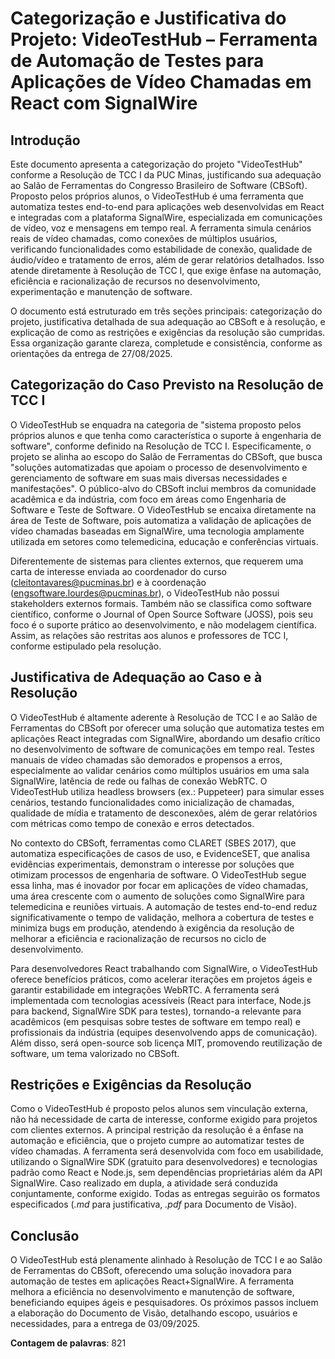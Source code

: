 # Categorização e Justificativa do Projeto: VideoTestHub – Ferramenta de Automação de Testes para Aplicações de Vídeo Chamadas em React com SignalWire

## Introdução
Este documento apresenta a categorização do projeto "VideoTestHub" conforme a Resolução de TCC I da PUC Minas, justificando sua adequação ao Salão de Ferramentas do Congresso Brasileiro de Software (CBSoft). Proposto pelos próprios alunos, o VideoTestHub é uma ferramenta que automatiza testes end-to-end para aplicações web desenvolvidas em React e integradas com a plataforma SignalWire, especializada em comunicações de vídeo, voz e mensagens em tempo real. A ferramenta simula cenários reais de vídeo chamadas, como conexões de múltiplos usuários, verificando funcionalidades como estabilidade de conexão, qualidade de áudio/vídeo e tratamento de erros, além de gerar relatórios detalhados. Isso atende diretamente à Resolução de TCC I, que exige ênfase na automação, eficiência e racionalização de recursos no desenvolvimento, experimentação e manutenção de software.

O documento está estruturado em três seções principais: categorização do projeto, justificativa detalhada de sua adequação ao CBSoft e à resolução, e explicação de como as restrições e exigências da resolução são cumpridas. Essa organização garante clareza, completude e consistência, conforme as orientações da entrega de 27/08/2025.

## Categorização do Caso Previsto na Resolução de TCC I
O VideoTestHub se enquadra na categoria de "sistema proposto pelos próprios alunos e que tenha como característica o suporte à engenharia de software", conforme definido na Resolução de TCC I. Especificamente, o projeto se alinha ao escopo do Salão de Ferramentas do CBSoft, que busca "soluções automatizadas que apoiam o processo de desenvolvimento e gerenciamento de software em suas mais diversas necessidades e manifestações". O público-alvo do CBSoft inclui membros da comunidade acadêmica e da indústria, com foco em áreas como Engenharia de Software e Teste de Software. O VideoTestHub se encaixa diretamente na área de Teste de Software, pois automatiza a validação de aplicações de vídeo chamadas baseadas em SignalWire, uma tecnologia amplamente utilizada em setores como telemedicina, educação e conferências virtuais.

Diferentemente de sistemas para clientes externos, que requerem uma carta de interesse enviada ao coordenador do curso (cleitontavares@pucminas.br) e à coordenação (engsoftware.lourdes@pucminas.br), o VideoTestHub não possui stakeholders externos formais. Também não se classifica como software científico, conforme o Journal of Open Source Software (JOSS), pois seu foco é o suporte prático ao desenvolvimento, e não modelagem científica. Assim, as relações são restritas aos alunos e professores de TCC I, conforme estipulado pela resolução.

## Justificativa de Adequação ao Caso e à Resolução
O VideoTestHub é altamente aderente à Resolução de TCC I e ao Salão de Ferramentas do CBSoft por oferecer uma solução que automatiza testes em aplicações React integradas com SignalWire, abordando um desafio crítico no desenvolvimento de software de comunicações em tempo real. Testes manuais de vídeo chamadas são demorados e propensos a erros, especialmente ao validar cenários como múltiplos usuários em uma sala SignalWire, latência de rede ou falhas de conexão WebRTC. O VideoTestHub utiliza headless browsers (ex.: Puppeteer) para simular esses cenários, testando funcionalidades como inicialização de chamadas, qualidade de mídia e tratamento de desconexões, além de gerar relatórios com métricas como tempo de conexão e erros detectados.

No contexto do CBSoft, ferramentas como CLARET (SBES 2017), que automatiza especificações de casos de uso, e EvidenceSET, que analisa evidências experimentais, demonstram o interesse por soluções que otimizam processos de engenharia de software. O VideoTestHub segue essa linha, mas é inovador por focar em aplicações de vídeo chamadas, uma área crescente com o aumento de soluções como SignalWire para telemedicina e reuniões virtuais. A automação de testes end-to-end reduz significativamente o tempo de validação, melhora a cobertura de testes e minimiza bugs em produção, atendendo à exigência da resolução de melhorar a eficiência e racionalização de recursos no ciclo de desenvolvimento.

Para desenvolvedores React trabalhando com SignalWire, o VideoTestHub oferece benefícios práticos, como acelerar iterações em projetos ágeis e garantir estabilidade em integrações WebRTC. A ferramenta será implementada com tecnologias acessíveis (React para interface, Node.js para backend, SignalWire SDK para testes), tornando-a relevante para acadêmicos (em pesquisas sobre testes de software em tempo real) e profissionais da indústria (equipes desenvolvendo apps de comunicação). Além disso, será open-source sob licença MIT, promovendo reutilização de software, um tema valorizado no CBSoft.

## Restrições e Exigências da Resolução
Como o VideoTestHub é proposto pelos alunos sem vinculação externa, não há necessidade de carta de interesse, conforme exigido para projetos com clientes externos. A principal restrição da resolução é a ênfase na automação e eficiência, que o projeto cumpre ao automatizar testes de vídeo chamadas. A ferramenta será desenvolvida com foco em usabilidade, utilizando o SignalWire SDK (gratuito para desenvolvedores) e tecnologias padrão como React e Node.js, sem dependências proprietárias além da API SignalWire. Caso realizado em dupla, a atividade será conduzida conjuntamente, conforme exigido. Todas as entregas seguirão os formatos especificados (*.md* para justificativa, *.pdf* para Documento de Visão).

## Conclusão
O VideoTestHub está plenamente alinhado à Resolução de TCC I e ao Salão de Ferramentas do CBSoft, oferecendo uma solução inovadora para automação de testes em aplicações React+SignalWire. A ferramenta melhora a eficiência no desenvolvimento e manutenção de software, beneficiando equipes ágeis e pesquisadores. Os próximos passos incluem a elaboração do Documento de Visão, detalhando escopo, usuários e necessidades, para a entrega de 03/09/2025.

**Contagem de palavras**: 821